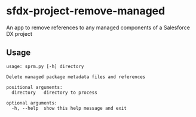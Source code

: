 # sfdx-project-remove-managed
An app to remove references to any managed components of a Salesforce DX project

## Usage

```
usage: sprm.py [-h] directory

Delete managed package metadata files and references

positional arguments:
  directory   directory to process

optional arguments:
  -h, --help  show this help message and exit
```
